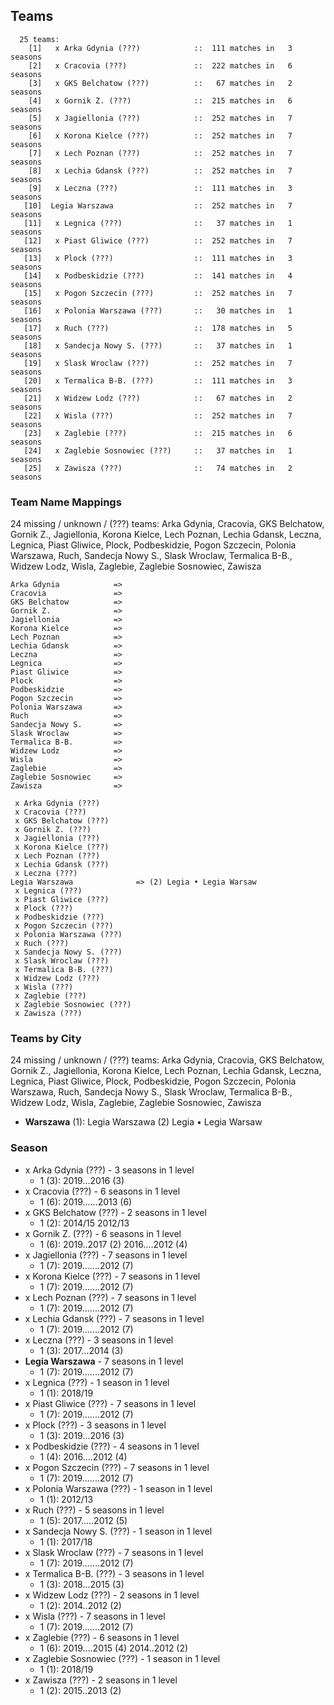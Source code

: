 ## Teams

```
  25 teams:
    [1]   x Arka Gdynia (???)            ::  111 matches in   3 seasons
    [2]   x Cracovia (???)               ::  222 matches in   6 seasons
    [3]   x GKS Belchatow (???)          ::   67 matches in   2 seasons
    [4]   x Gornik Z. (???)              ::  215 matches in   6 seasons
    [5]   x Jagiellonia (???)            ::  252 matches in   7 seasons
    [6]   x Korona Kielce (???)          ::  252 matches in   7 seasons
    [7]   x Lech Poznan (???)            ::  252 matches in   7 seasons
    [8]   x Lechia Gdansk (???)          ::  252 matches in   7 seasons
    [9]   x Leczna (???)                 ::  111 matches in   3 seasons
   [10]  Legia Warszawa                  ::  252 matches in   7 seasons
   [11]   x Legnica (???)                ::   37 matches in   1 seasons
   [12]   x Piast Gliwice (???)          ::  252 matches in   7 seasons
   [13]   x Plock (???)                  ::  111 matches in   3 seasons
   [14]   x Podbeskidzie (???)           ::  141 matches in   4 seasons
   [15]   x Pogon Szczecin (???)         ::  252 matches in   7 seasons
   [16]   x Polonia Warszawa (???)       ::   30 matches in   1 seasons
   [17]   x Ruch (???)                   ::  178 matches in   5 seasons
   [18]   x Sandecja Nowy S. (???)       ::   37 matches in   1 seasons
   [19]   x Slask Wroclaw (???)          ::  252 matches in   7 seasons
   [20]   x Termalica B-B. (???)         ::  111 matches in   3 seasons
   [21]   x Widzew Lodz (???)            ::   67 matches in   2 seasons
   [22]   x Wisla (???)                  ::  252 matches in   7 seasons
   [23]   x Zaglebie (???)               ::  215 matches in   6 seasons
   [24]   x Zaglebie Sosnowiec (???)     ::   37 matches in   1 seasons
   [25]   x Zawisza (???)                ::   74 matches in   2 seasons
```


### Team Name Mappings

24 missing / unknown / (???) teams:
Arka Gdynia, Cracovia, GKS Belchatow, Gornik Z., Jagiellonia, Korona Kielce, Lech Poznan, Lechia Gdansk, Leczna, Legnica, Piast Gliwice, Plock, Podbeskidzie, Pogon Szczecin, Polonia Warszawa, Ruch, Sandecja Nowy S., Slask Wroclaw, Termalica B-B., Widzew Lodz, Wisla, Zaglebie, Zaglebie Sosnowiec, Zawisza


```
Arka Gdynia            =>
Cracovia               =>
GKS Belchatow          =>
Gornik Z.              =>
Jagiellonia            =>
Korona Kielce          =>
Lech Poznan            =>
Lechia Gdansk          =>
Leczna                 =>
Legnica                =>
Piast Gliwice          =>
Plock                  =>
Podbeskidzie           =>
Pogon Szczecin         =>
Polonia Warszawa       =>
Ruch                   =>
Sandecja Nowy S.       =>
Slask Wroclaw          =>
Termalica B-B.         =>
Widzew Lodz            =>
Wisla                  =>
Zaglebie               =>
Zaglebie Sosnowiec     =>
Zawisza                =>
```



```
 x Arka Gdynia (???)
 x Cracovia (???)
 x GKS Belchatow (???)
 x Gornik Z. (???)
 x Jagiellonia (???)
 x Korona Kielce (???)
 x Lech Poznan (???)
 x Lechia Gdansk (???)
 x Leczna (???)
Legia Warszawa              => (2) Legia • Legia Warsaw
 x Legnica (???)
 x Piast Gliwice (???)
 x Plock (???)
 x Podbeskidzie (???)
 x Pogon Szczecin (???)
 x Polonia Warszawa (???)
 x Ruch (???)
 x Sandecja Nowy S. (???)
 x Slask Wroclaw (???)
 x Termalica B-B. (???)
 x Widzew Lodz (???)
 x Wisla (???)
 x Zaglebie (???)
 x Zaglebie Sosnowiec (???)
 x Zawisza (???)
```



### Teams by City

24 missing / unknown / (???) teams:
Arka Gdynia, Cracovia, GKS Belchatow, Gornik Z., Jagiellonia, Korona Kielce, Lech Poznan, Lechia Gdansk, Leczna, Legnica, Piast Gliwice, Plock, Podbeskidzie, Pogon Szczecin, Polonia Warszawa, Ruch, Sandecja Nowy S., Slask Wroclaw, Termalica B-B., Widzew Lodz, Wisla, Zaglebie, Zaglebie Sosnowiec, Zawisza

- **Warszawa** (1): Legia Warszawa  (2) Legia • Legia Warsaw




### Season

- x Arka Gdynia (???) - 3 seasons in 1 level
  - 1 (3): 2019...2016 (3)
- x Cracovia (???) - 6 seasons in 1 level
  - 1 (6): 2019......2013 (6)
- x GKS Belchatow (???) - 2 seasons in 1 level
  - 1 (2): 2014/15 2012/13
- x Gornik Z. (???) - 6 seasons in 1 level
  - 1 (6): 2019..2017 (2) 2016....2012 (4)
- x Jagiellonia (???) - 7 seasons in 1 level
  - 1 (7): 2019.......2012 (7)
- x Korona Kielce (???) - 7 seasons in 1 level
  - 1 (7): 2019.......2012 (7)
- x Lech Poznan (???) - 7 seasons in 1 level
  - 1 (7): 2019.......2012 (7)
- x Lechia Gdansk (???) - 7 seasons in 1 level
  - 1 (7): 2019.......2012 (7)
- x Leczna (???) - 3 seasons in 1 level
  - 1 (3): 2017...2014 (3)
- **Legia Warszawa** - 7 seasons in 1 level
  - 1 (7): 2019.......2012 (7)
- x Legnica (???) - 1 season in 1 level
  - 1 (1): 2018/19
- x Piast Gliwice (???) - 7 seasons in 1 level
  - 1 (7): 2019.......2012 (7)
- x Plock (???) - 3 seasons in 1 level
  - 1 (3): 2019...2016 (3)
- x Podbeskidzie (???) - 4 seasons in 1 level
  - 1 (4): 2016....2012 (4)
- x Pogon Szczecin (???) - 7 seasons in 1 level
  - 1 (7): 2019.......2012 (7)
- x Polonia Warszawa (???) - 1 season in 1 level
  - 1 (1): 2012/13
- x Ruch (???) - 5 seasons in 1 level
  - 1 (5): 2017.....2012 (5)
- x Sandecja Nowy S. (???) - 1 season in 1 level
  - 1 (1): 2017/18
- x Slask Wroclaw (???) - 7 seasons in 1 level
  - 1 (7): 2019.......2012 (7)
- x Termalica B-B. (???) - 3 seasons in 1 level
  - 1 (3): 2018...2015 (3)
- x Widzew Lodz (???) - 2 seasons in 1 level
  - 1 (2): 2014..2012 (2)
- x Wisla (???) - 7 seasons in 1 level
  - 1 (7): 2019.......2012 (7)
- x Zaglebie (???) - 6 seasons in 1 level
  - 1 (6): 2019....2015 (4) 2014..2012 (2)
- x Zaglebie Sosnowiec (???) - 1 season in 1 level
  - 1 (1): 2018/19
- x Zawisza (???) - 2 seasons in 1 level
  - 1 (2): 2015..2013 (2)

